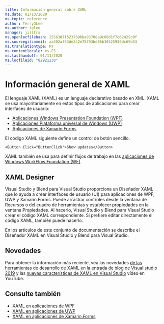 ```yaml
---
title: Información general sobre XAML
ms.date: 01/10/2020
ms.topic: reference
author: TerryGLee
ms.author: tglee
manager: jillfra
ms.openlocfilehash: 2556387f523769bba93708a9c00d1f7c62429c0f
ms.sourcegitcommit: aa302af53de342e75793bd05b10325939dc69b53
ms.translationtype: MT
ms.contentlocale: es-ES
ms.lasthandoff: 01/11/2020
ms.locfileid: "82921230"
---
```

# <a name="overview-of-xaml"></a>Información general de XAML

El lenguaje XAML (XAML) es un lenguaje declarativo basado en XML. XAML se usa mayoritariamente en estos tipos de aplicaciones para crear interfaces de usuario:

- [Aplicaciones Windows Presentation Foundation (WPF)](/dotnet/framework/wpf/advanced/xaml-in-wpf)
- [Aplicaciones Plataforma universal de Windows (UWP)](/windows/uwp/xaml-platform/xaml-overview)
- [Aplicaciones de Xamarin.Forms](/xamarin/xamarin-forms/xaml/)

El código XAML siguiente define un control de botón sencillo.

```xaml
<Button Click="ButtonClick">Show updates</Button>
```

XAML también se usa para definir flujos de trabajo en las [aplicaciones de Windows WorkFlow Foundation (WF)](/dotnet/framework/windows-workflow-foundation/serializing-workflows-and-activities-to-and-from-xaml).

## <a name="xaml-designer"></a>XAML Designer

Visual Studio y Blend para Visual Studio proporciona un Diseñador XAML que lo ayuda a crear interfaces de usuario (UI) para aplicaciones de WPF, UWP y Xamarin.Forms. Puede arrastrar controles desde la ventana de Recursos o del cuadro de herramientas y establecer propiedades en la ventana Propiedades. Al hacerlo, Visual Studio y Blend para Visual Studio crear el código XAML correspondiente. Si prefiere editar directamente el código XAML, también puede hacerlo.

En los artículos de este conjunto de documentación se describe el Diseñador XAML en Visual Studio y Blend para Visual Studio.

## <a name="whats-new"></a>Novedades

Para obtener la información más reciente, vea las novedades [de las herramientas de desarrollo de XAML en la entrada de blog de Visual studio 2019](https://devblogs.microsoft.com/visualstudio/whats-new-in-xaml-developer-tools-in-visual-studio-2019-for-wpf-uwp/) y las [nuevas características de XAML en Visual Studio](https://youtu.be/yI9OyA4ZM2E) vídeo en YouTube.

## <a name="see-also"></a>Consulte también

- [XAML en aplicaciones de WPF](/dotnet/framework/wpf/advanced/xaml-in-wpf)
- [XAML en aplicaciones de UWP](/windows/uwp/xaml-platform/xaml-overview)
- [XAML en aplicaciones de Xamarin.Forms](/xamarin/xamarin-forms/xaml/)
